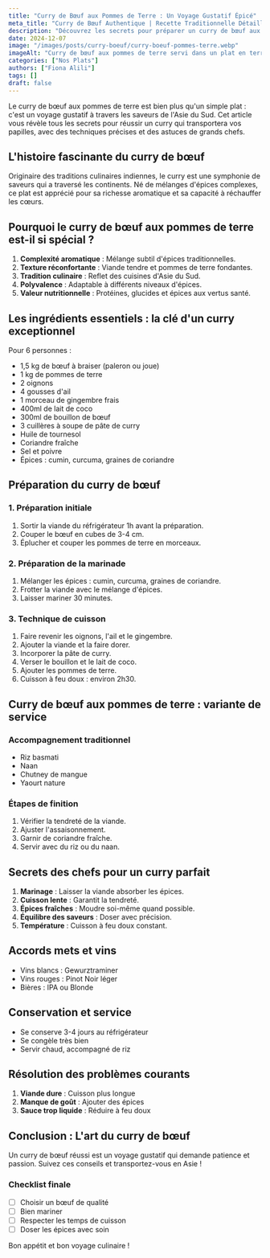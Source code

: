 ```yaml
---
title: "Curry de Bœuf aux Pommes de Terre : Un Voyage Gustatif Épicé"
meta_title: "Curry de Bœuf Authentique | Recette Traditionnelle Détaillée"
description: "Découvrez les secrets pour préparer un curry de bœuf aux pommes de terre parfait. Guide complet avec techniques de chefs, marinade et cuisson pour un plat réconfortant."
date: 2024-12-07
image: "/images/posts/curry-boeuf/curry-boeuf-pommes-terre.webp"
imageAlt: "Curry de bœuf aux pommes de terre servi dans un plat en terre cuite, garni de coriandre fraîche"
categories: ["Nos Plats"]
authors: ["Fiona Alili"]
tags: []
draft: false
---
```


Le curry de bœuf aux pommes de terre est bien plus qu'un simple plat : c'est un voyage gustatif à travers les saveurs de l'Asie du Sud. Cet article vous révèle tous les secrets pour réussir un curry qui transportera vos papilles, avec des techniques précises et des astuces de grands chefs.

## L'histoire fascinante du curry de bœuf

Originaire des traditions culinaires indiennes, le curry est une symphonie de saveurs qui a traversé les continents. Né de mélanges d'épices complexes, ce plat est apprécié pour sa richesse aromatique et sa capacité à réchauffer les cœurs.

## Pourquoi le curry de bœuf aux pommes de terre est-il si spécial ?

1. **Complexité aromatique** : Mélange subtil d'épices traditionnelles.
2. **Texture réconfortante** : Viande tendre et pommes de terre fondantes.
3. **Tradition culinaire** : Reflet des cuisines d'Asie du Sud.
4. **Polyvalence** : Adaptable à différents niveaux d'épices.
5. **Valeur nutritionnelle** : Protéines, glucides et épices aux vertus santé.

## Les ingrédients essentiels : la clé d'un curry exceptionnel

Pour 6 personnes :

- 1,5 kg de bœuf à braiser (paleron ou joue)
- 1 kg de pommes de terre
- 2 oignons
- 4 gousses d'ail
- 1 morceau de gingembre frais
- 400ml de lait de coco
- 300ml de bouillon de bœuf
- 3 cuillères à soupe de pâte de curry
- Huile de tournesol
- Coriandre fraîche
- Sel et poivre
- Épices : cumin, curcuma, graines de coriandre

## Préparation du curry de bœuf

### 1. Préparation initiale

1. Sortir la viande du réfrigérateur 1h avant la préparation.
2. Couper le bœuf en cubes de 3-4 cm.
3. Éplucher et couper les pommes de terre en morceaux.

### 2. Préparation de la marinade

1. Mélanger les épices : cumin, curcuma, graines de coriandre.
2. Frotter la viande avec le mélange d'épices.
3. Laisser mariner 30 minutes.

### 3. Technique de cuisson

1. Faire revenir les oignons, l'ail et le gingembre.
2. Ajouter la viande et la faire dorer.
3. Incorporer la pâte de curry.
4. Verser le bouillon et le lait de coco.
5. Ajouter les pommes de terre.
6. Cuisson à feu doux : environ 2h30.

## Curry de bœuf aux pommes de terre : variante de service

### Accompagnement traditionnel

- Riz basmati
- Naan
- Chutney de mangue
- Yaourt nature

### Étapes de finition

1. Vérifier la tendreté de la viande.
2. Ajuster l'assaisonnement.
3. Garnir de coriandre fraîche.
4. Servir avec du riz ou du naan.

## Secrets des chefs pour un curry parfait

1. **Marinage** : Laisser la viande absorber les épices.
2. **Cuisson lente** : Garantit la tendreté.
3. **Épices fraîches** : Moudre soi-même quand possible.
4. **Équilibre des saveurs** : Doser avec précision.
5. **Température** : Cuisson à feu doux constant.

## Accords mets et vins

- Vins blancs : Gewurztraminer
- Vins rouges : Pinot Noir léger
- Bières : IPA ou Blonde

## Conservation et service

- Se conserve 3-4 jours au réfrigérateur
- Se congèle très bien
- Servir chaud, accompagné de riz

## Résolution des problèmes courants

1. **Viande dure** : Cuisson plus longue
2. **Manque de goût** : Ajouter des épices
3. **Sauce trop liquide** : Réduire à feu doux

## Conclusion : L'art du curry de bœuf

Un curry de bœuf réussi est un voyage gustatif qui demande patience et passion. Suivez ces conseils et transportez-vous en Asie !

### Checklist finale

- [ ] Choisir un bœuf de qualité
- [ ] Bien mariner
- [ ] Respecter les temps de cuisson
- [ ] Doser les épices avec soin

Bon appétit et bon voyage culinaire !